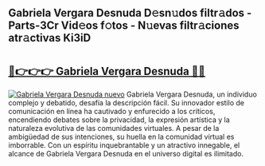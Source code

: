 ## Gabriela Vergara Desnuda D𝚎sn𝚞dos filtr𝚊dos - Parts-3Cr Vid𝚎os f𝚘tos - N𝚞evas filtr𝚊ciones atr𝚊ctivas Ki3iD

# <h2><a href="http://mb2wgz.tromn.icu/?c=Gabriela+Vergara+Desnuda">🔗👉👉👉 Gabriela Vergara Desnuda 🔗🔗</a></h2>

[![Gabriela Vergara Desnuda nuevo](https://i.imgur.com/pEAQMta.gif)](http://mb2wgz.tromn.icu/?c=Gabriela+Vergara+Desnuda)
Gabriela Vergara Desnuda, un individuo complejo y debatido, desafía la descripción fácil. Su innovador estilo de comunicación en línea ha cautivado y enfurecido a los críticos, encendiendo debates sobre la privacidad, la expresión artística y la naturaleza evolutiva de las comunidades virtuales. A pesar de la ambigüedad de sus intenciones, su huella en la comunidad virtual es imborrable. Con un espíritu inquebrantable y un atractivo innegable, el alcance de Gabriela Vergara Desnuda en el universo digital es ilimitado.
